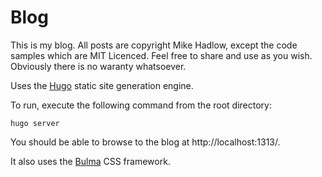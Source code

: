 # Blog

This is my blog. All posts are copyright Mike Hadlow, except the code samples which are MIT Licenced. Feel free to share and use as you wish. Obviously there is no waranty whatsoever.

Uses the [Hugo](https://gohugo.io/) static site generation engine.

To run, execute the following command from the root directory: 
```
hugo server
```
You should be able to browse to the blog at http://localhost:1313/.

It also uses the [Bulma](https://bulma.io/) CSS framework.